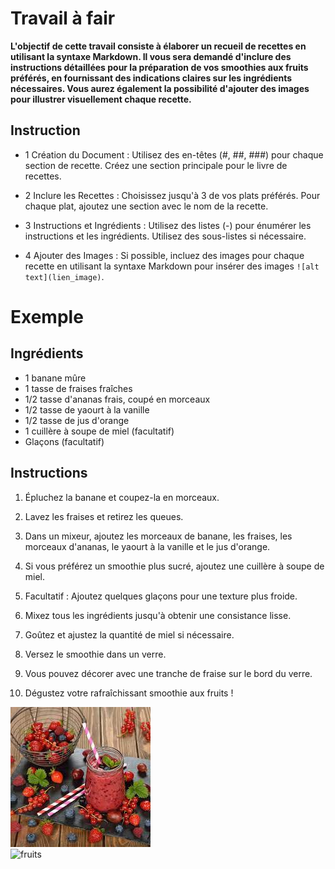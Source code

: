 # Travail à fair

**L'objectif de cette travail consiste à élaborer un recueil de recettes en utilisant la syntaxe Markdown. Il vous sera demandé d'inclure des instructions détaillées pour la préparation de vos smoothies aux fruits préférés, en fournissant des indications claires sur les ingrédients nécessaires. Vous aurez également la possibilité d'ajouter des images pour illustrer visuellement chaque recette.**

## Instruction
- 1 Création du Document : Utilisez des en-têtes (#, ##, ###) pour chaque section de recette. Créez une section principale pour le livre de recettes.

- 2 Inclure les Recettes : Choisissez jusqu'à 3 de vos plats préférés. Pour chaque plat, ajoutez une section avec le nom de la recette.

- 3 Instructions et Ingrédients : Utilisez des listes (-) pour énumérer les instructions et les ingrédients. Utilisez des sous-listes si nécessaire.

- 4 Ajouter des Images : Si possible, incluez des images pour chaque recette en utilisant la syntaxe Markdown pour insérer des images ```![alt text](lien_image)```.

# Exemple

## Ingrédients
- 1 banane mûre
- 1 tasse de fraises fraîches
- 1/2 tasse d'ananas frais, coupé en morceaux
- 1/2 tasse de yaourt à la vanille
- 1/2 tasse de jus d'orange
- 1 cuillère à soupe de miel (facultatif)
- Glaçons (facultatif)
## Instructions

1. Épluchez la banane et coupez-la en morceaux.

2. Lavez les fraises et retirez les queues.

3. Dans un mixeur, ajoutez les morceaux de banane, les fraises, les morceaux d'ananas, le yaourt à la vanille et le jus d'orange.

4. Si vous préférez un smoothie plus sucré, ajoutez une cuillère à soupe de miel.

5. Facultatif : Ajoutez quelques glaçons pour une texture plus froide.

6. Mixez tous les ingrédients jusqu'à obtenir une consistance lisse.

7. Goûtez et ajustez la quantité de miel si nécessaire.

8. Versez le smoothie dans un verre.

9. Vous pouvez décorer avec une tranche de fraise sur le bord du verre.

10. Dégustez votre rafraîchissant smoothie aux fruits !<br>

![juice](./images/fruit.png)<br>
![fruits](https://assets.afcdn.com/recipe/20160321/21168_w1024h768c1cx2677cy1784.jpg)